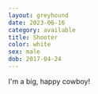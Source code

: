 ```yaml
---
layout: greyhound
date: 2023-06-16
category: available
title: Shooter
color: white
sex: male
dob: 2017-04-24
---
```

I'm a big, happy cowboy!
